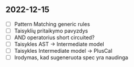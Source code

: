 ## 2022-12-15
- [ ] Pattern Matching generic rules
- [ ] Taisyklių pritaikymo pavyzdys
- [ ] AND operatorius short circuited?
- [ ] Taisykles AST -> Intermediate model
- [ ] Taisykles Intermediate model -> PlusCal
- [ ] Irodymas, kad sugeneruota spec yra naudinga
